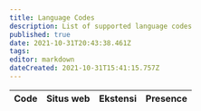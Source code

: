 ```yaml
---
title: Language Codes
description: List of supported language codes
published: true
date: 2021-10-31T20:43:38.461Z
tags:
editor: markdown
dateCreated: 2021-10-31T15:41:15.757Z
---
```


<table id="languages">
  <thead>
    <tr>
      <th style="text-align:left">Code</th>
      <th style="text-align:left">Situs web</th>
      <th style="text-align:left">Ekstensi</th>
      <th style="text-align:left">Presence</th>
    </tr>
  </thead>
  <tbody>
  </tbody>
</table>
